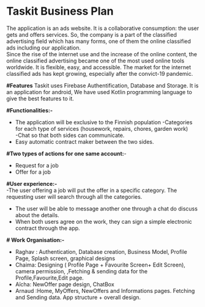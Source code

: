 # Taskit Business Plan
The application is an ads website. It is a collaborative consumption: the user gets and offers services. So, the company is a part of the classified advertising field which has many forms, one of them the online classified ads including our application.  
Since the rise of the internet use and the increase of the online content, the online classified advertising became one of the most used online tools worldwide. It is flexible, easy, and accessible. The market for the internet classified ads has kept growing, especially after the convict-19 pandemic. 

**#Features**
Taskit uses Firebase Authentification, Database and Storage. It is an application for android, We have used Kotlin programming language to give the best features to it.

**#Functionalities:-**
 - The application will be exclusive to the Finnish population 
 -Categories for each type of services (housework, repairs, chores, garden work)  
-Chat so that both sides can communicate.  
- Easy automatic contract maker between the two sides.  

**#Two types of actions for one same account:**-  

- Request for a job  
- Offer for a job  

**#User experience:-**  
-The user offering a job will put the offer in a specific category. The requesting user will search through all the categories.  
- The user will be able to message another one through a chat do discuss about the details. 
- When both users agree on the work, they can sign a simple electronic contract through the app.


**# Work Organisation:-**  
 - Raghav : Authentication, Database creation, Business Model, Profile Page, Splash screen, graphical designs
 - Chaima: Designing ( Profile Page + Favourite Screen+ Edit Screen), camera permission, ,Fetching  & sending data for the Profile,Favourite,Edit page.
 - Aïcha: NewOffer page design, ChatBox
-  Arnaud  :Home, MyOffers, NewOffers and Informations pages. Fetching and Sending data. App structure + overall design. 


